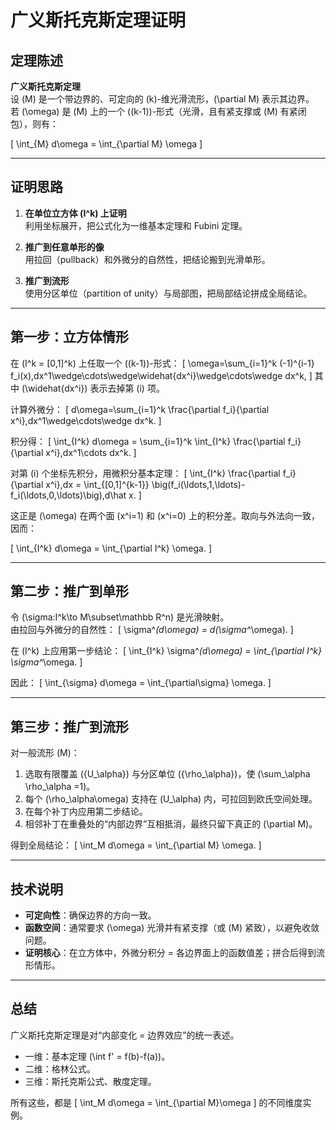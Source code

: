 # 广义斯托克斯定理证明

## 定理陈述

**广义斯托克斯定理**  
设 \(M\) 是一个带边界的、可定向的 \(k\)-维光滑流形，\(\partial M\) 表示其边界。  
若 \(\omega\) 是 \(M\) 上的一个 \((k-1)\)-形式（光滑，且有紧支撑或 \(M\) 有紧闭包），则有：

\[
\int_{M} d\omega = \int_{\partial M} \omega
\]

---

## 证明思路

1. **在单位立方体 \(I^k\) 上证明**  
   利用坐标展开，把公式化为一维基本定理和 Fubini 定理。

2. **推广到任意单形的像**  
   用拉回（pullback）和外微分的自然性，把结论搬到光滑单形。

3. **推广到流形**  
   使用分区单位（partition of unity）与局部图，把局部结论拼成全局结论。

   

---

## 第一步：立方体情形

在 \(I^k = [0,1]^k\) 上任取一个 \((k-1)\)-形式：
\[
\omega=\sum_{i=1}^k (-1)^{i-1} f_i(x)\,dx^1\wedge\cdots\wedge\widehat{dx^i}\wedge\cdots\wedge dx^k,
\]
其中 \(\widehat{dx^i}\) 表示去掉第 \(i\) 项。

计算外微分：
\[
d\omega=\sum_{i=1}^k \frac{\partial f_i}{\partial x^i}\,dx^1\wedge\cdots\wedge dx^k.
\]

积分得：
\[
\int_{I^k} d\omega = \sum_{i=1}^k \int_{I^k} \frac{\partial f_i}{\partial x^i}\,dx^1\cdots dx^k.
\]

对第 \(i\) 个坐标先积分，用微积分基本定理：
\[
\int_{I^k} \frac{\partial f_i}{\partial x^i}\,dx
= \int_{[0,1]^{k-1}} \big(f_i(\ldots,1,\ldots)-f_i(\ldots,0,\ldots)\big)\,d\hat x.
\]

这正是 \(\omega\) 在两个面 \(x^i=1\) 和 \(x^i=0\) 上的积分差。取向与外法向一致，因而：

\[
\int_{I^k} d\omega = \int_{\partial I^k} \omega.
\]

---

## 第二步：推广到单形

令 \(\sigma:I^k\to M\subset\mathbb R^n\) 是光滑映射。  
由拉回与外微分的自然性：
\[
\sigma^*(d\omega) = d(\sigma^*\omega).
\]

在 \(I^k\) 上应用第一步结论：
\[
\int_{I^k} \sigma^*(d\omega) = \int_{\partial I^k} \sigma^*\omega.
\]

因此：
\[
\int_{\sigma} d\omega = \int_{\partial\sigma} \omega.
\]

---

## 第三步：推广到流形

对一般流形 \(M\)：

1. 选取有限覆盖 \(\{U_\alpha\}\) 与分区单位 \(\{\rho_\alpha\}\)，使 \(\sum_\alpha \rho_\alpha =1\)。
2. 每个 \(\rho_\alpha\omega\) 支持在 \(U_\alpha\) 内，可拉回到欧氏空间处理。
3. 在每个补丁内应用第二步结论。
4. 相邻补丁在重叠处的“内部边界”互相抵消，最终只留下真正的 \(\partial M\)。

得到全局结论：
\[
\int_M d\omega = \int_{\partial M} \omega.
\]

---

## 技术说明

- **可定向性**：确保边界的方向一致。
- **函数空间**：通常要求 \(\omega\) 光滑并有紧支撑（或 \(M\) 紧致），以避免收敛问题。
- **证明核心**：在立方体中，外微分积分 = 各边界面上的函数值差；拼合后得到流形情形。

---

## 总结

广义斯托克斯定理是对“内部变化 = 边界效应”的统一表述。  
- 一维：基本定理 \(\int f' = f(b)-f(a)\)。  
- 二维：格林公式。  
- 三维：斯托克斯公式、散度定理。  

所有这些，都是
\[
\int_M d\omega = \int_{\partial M}\omega
\]
的不同维度实例。